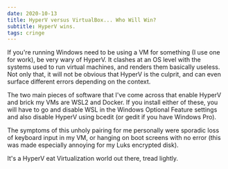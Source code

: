 ```yaml
---
date: 2020-10-13
title: HyperV versus VirtualBox... Who Will Win?
subtitle: HyperV wins.
tags: cringe
---
```


If you're running Windows need to be using a VM for something (I use one for work), be very wary of HyperV. It clashes at an OS level with the systems used to run virtual machines, and renders them basically useless. Not only that, it will not be obvious that HyperV is the culprit, and can even surface different errors depending on the context.

The two main pieces of software that I've come across that enable HyperV and brick my VMs are WSL2 and Docker. If you install either of these, you will have to go and disable WSL in the Windows Optional Feature <insert ref> settings and also disable HyperV using bcedit (or gedit if you have Windows Pro)<insert ref>.

The symptoms of this unholy pairing for me personally were sporadic loss of keyboard input in my VM, or hanging on boot screens with no error (this was made especially annoying for my Luks encrypted disk).

It's a HyperV eat Virtualization world out there, tread lightly.
